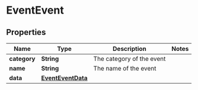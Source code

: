 # EventEvent

## Properties
Name | Type | Description | Notes
------------ | ------------- | ------------- | -------------
**category** | **String** | The category of the event | 
**name** | **String** | The name of the event | 
**data** | [**EventEventData**](EventEventData.md) |  | 
